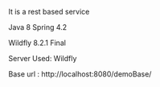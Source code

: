 It is a rest based service

Java 8
Spring 4.2

Wildfly 8.2.1 Final

Server Used: Wildfly

Base url : http://localhost:8080/demoBase/
